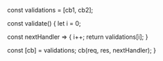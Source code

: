 const validations = [cb1, cb2];

const validate() {
  let i = 0;

  const nextHandler => {
    i++;
    return validations[i];
  }

  const [cb] = validations;
  cb(req, res, nextHandler);
}

